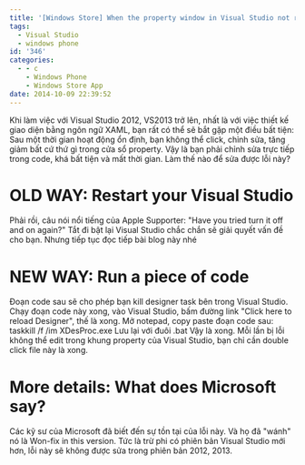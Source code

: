 ```yaml
---
title: '[Windows Store] When the property window in Visual Studio not responding'
tags:
  - Visual Studio
  - windows phone
id: '346'
categories:
  - - c
    - Windows Phone
    - Windows Store App
date: 2014-10-09 22:39:52
---
```


Khi làm việc với Visual Studio 2012, VS2013 trở lên, nhất là với việc thiết kế giao diện bằng ngôn ngữ XAML, bạn rất có thể sẽ bắt gặp một điều bất tiện: Sau một thời gian hoạt động ổn định, bạn không thể click, chỉnh sửa, tăng giảm bất cứ thứ gì trong cửa sổ property. Vậy là bạn phải chỉnh sửa trực tiếp trong code, khá bất tiện và mất thời gian. Làm thế nào để sửa được lỗi này?
<!-- more -->
# OLD WAY: Restart your Visual Studio

Phải rồi, câu nói nổi tiếng của Apple Supporter: "Have you tried turn it off and on again?" Tắt đi bật lại Visual Studio chắc chắn sẽ giải quyết vấn đề cho bạn. Nhưng tiếp tục đọc tiếp bài blog này nhé

# NEW WAY: Run a piece of code

Đoạn code sau sẽ cho phép bạn kill designer task bên trong Visual Studio. Chạy đoạn code này xong, vào Visual Studio, bấm đường link "Click here to reload Designer", thế là xong. Mở notepad, copy paste đoạn code sau: taskkill /f /im XDesProc.exe Lưu lại với đuôi .bat Vậy là xong. Mỗi lần bị lỗi không thể edit trong khung property của Visual Studio, bạn chỉ cần double click file này là xong.

# More details: What does Microsoft say?

Các kỹ sư của Microsoft đã biết đến sự tồn tại của lỗi này. Và họ đã "wánh" nó là Won-fix in this version. Tức là trừ phi có phiên bản Visual Studio mới hơn, lỗi này sẽ không được sửa trong phiên bản 2012, 2013.